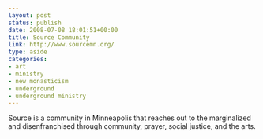 ```yaml
---
layout: post
status: publish
date: 2008-07-08 18:01:51+00:00
title: Source Community
link: http://www.sourcemn.org/
type: aside
categories:
- art
- ministry
- new monasticism
- underground
- underground ministry
---
```


Source is a community in Minneapolis that reaches out to the marginalized and disenfranchised through community, prayer, social justice, and the arts.
